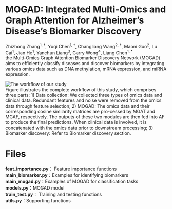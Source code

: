 # MOGAD: Integrated Multi-Omics and Graph Attention for Alzheimer’s Disease’s Biomarker Discovery
Zhizhong Zhang<sup>1, †</sup>, Yuqi Chen<sup>1, †</sup>, Changliang Wang<sup>2, †</sup>, Maoni Guo<sup>2</sup>, Lu Cai<sup>1</sup>, Jian He<sup>1</sup>, Yanchun Liang<sup>3</sup>, Garry Wong<sup>4</sup>, Liang Chen<sup>1, *</sup>  
the Multi-Omics Graph Attention Biomarker Discovery Network (MOGAD) aims to efficiently classify diseases and discover biomarkers by integrating various omics data such as DNA methylation, mRNA expression, and miRNA expression.  

![The workflow of our study](Fugurev1-4.tiff)  
Figure illustrates the complete workflow of this study, which comprises three parts: 1) Data collection: We collected three types of omics data and clinical data. Redundant features and noise were removed from the omics data through feature selection; 2) MOGAD: The omics data and their corresponding cosine similarity matrices are pro-cessed by MGAT and MGAF, respectively. The outputs of these two modules are then fed into AF to produce the final predictions. When clinical data is involved, it is concatenated with the omics data prior to downstream processing; 3) Biomarker discovery: Refer to Biomarker discovery section.

# Files
**feat_importance.py**： Feature importance functions  
**main_biomarker.py**：Examples for identifying biomarkers   
**main_mogad.py**：Examples of MOGAD for classification tasks  
**models.py**：MOGAD model  
**train_test.py**： Training and testing functions  
**utils.py**：Supporting functions   
